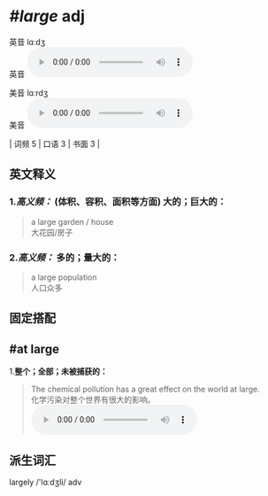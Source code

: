 # ***\#large*** adj
英音 lɑːdʒ  
英音
<audio src="./media/large-B.aac" controls="controls"></audio>

美音 lɑːrdʒ  
美音
<audio src="./media/large.aac" controls="controls"></audio>



| 词频 5 | 口语 3 | 书面 3 |  

英文释义
---
### 1.*高义频：* **(体积、容积、面积等方面) 大的；巨大的：**  

 > a large garden / house   
 > 大花园/房子    

### 2.*高义频：* **多的；量大的：**  

 > a large population   
 > 人口众多    


固定搭配
---
## \#at large
1.**整个；全部；未被捕获的：**  

 > The chemical pollution has a great effect on the world at large.  
 > 化学污染对整个世界有很大的影响。    
<audio src="./media/The chemical pollution has a great effect on the world at large2_AAC.aac" controls="controls"></audio>


派生词汇
---
largely /'lɑːdʒli/ adv   

